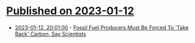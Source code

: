 # [Published on 2023-01-12](index.md)

* [2023-01-12, 20:01:00](https://news.slashdot.org/story/23/01/12/1639254/fossil-fuel-producers-must-be-forced-to-take-back-carbon-say-scientists?utm_source=rss1.0mainlinkanon&utm_medium=feed) - [Fossil Fuel Producers Must Be Forced To 'Take Back' Carbon, Say Scientists](https://news.slashdot.org/story/23/01/12/1639254/fossil-fuel-producers-must-be-forced-to-take-back-carbon-say-scientists?utm_source=rss1.0mainlinkanon&utm_medium=feed)
